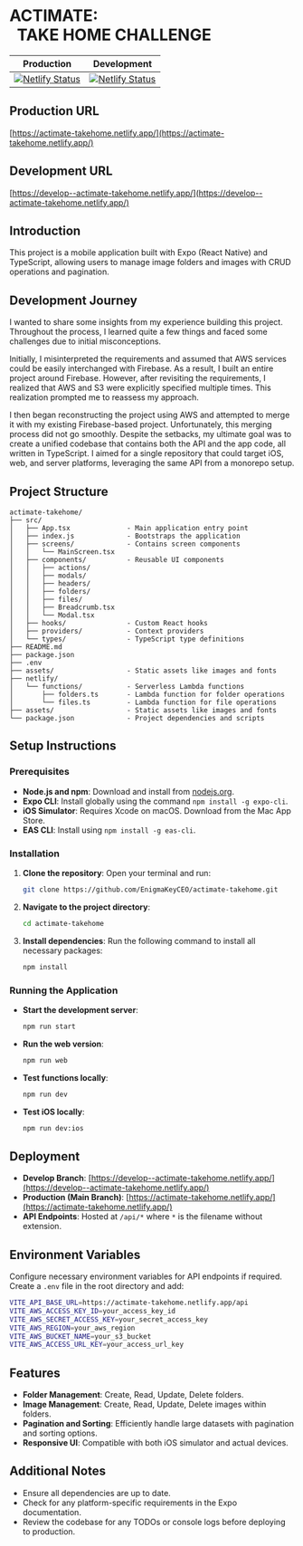 # ACTIMATE: <br />&nbsp;&nbsp;TAKE HOME CHALLENGE

| Production | Development |
|------------|-------------|
| [![Netlify Status](https://api.netlify.com/api/v1/badges/7d0fb964-5b89-4611-97b7-9c5e2876147c/deploy-status)](https://app.netlify.com/sites/actimate-takehome/deploys) | [![Netlify Status](https://api.netlify.com/api/v1/badges/7d0fb964-5b89-4611-97b7-9c5e2876147c/deploy-status?branch=develop)](https://app.netlify.com/sites/actimate-takehome/deploys) |

## Production URL
[https://actimate-takehome.netlify.app/](https://actimate-takehome.netlify.app/)

## Development URL
[https://develop--actimate-takehome.netlify.app/](https://develop--actimate-takehome.netlify.app/)


## Introduction
This project is a mobile application built with Expo (React Native) and TypeScript, allowing users to manage image folders and images with CRUD operations and pagination.

## Development Journey

I wanted to share some insights from my experience building this project. Throughout the process, I learned quite a few things and faced some challenges due to initial misconceptions.

Initially, I misinterpreted the requirements and assumed that AWS services could be easily interchanged with Firebase. As a result, I built an entire project around Firebase. However, after revisiting the requirements, I realized that AWS and S3 were explicitly specified multiple times. This realization prompted me to reassess my approach.

I then began reconstructing the project using AWS and attempted to merge it with my existing Firebase-based project. Unfortunately, this merging process did not go smoothly. Despite the setbacks, my ultimate goal was to create a unified codebase that contains both the API and the app code, all written in TypeScript. I aimed for a single repository that could target iOS, web, and server platforms, leveraging the same API from a monorepo setup.

## Project Structure
```
actimate-takehome/
├── src/
│   ├── App.tsx              - Main application entry point
│   ├── index.js             - Bootstraps the application
│   ├── screens/             - Contains screen components
│   │   └── MainScreen.tsx
│   ├── components/          - Reusable UI components
│   │   ├── actions/
│   │   ├── modals/
│   │   ├── headers/
│   │   ├── folders/
│   │   ├── files/
│   │   ├── Breadcrumb.tsx
│   │   └── Modal.tsx
│   ├── hooks/               - Custom React hooks
│   ├── providers/           - Context providers
│   └── types/               - TypeScript type definitions
├── README.md
├── package.json
├── .env
├── assets/                  - Static assets like images and fonts
├── netlify/
│   └── functions/           - Serverless Lambda functions
│       ├── folders.ts       - Lambda function for folder operations
│       └── files.ts         - Lambda function for file operations
├── assets/                  - Static assets like images and fonts
└── package.json             - Project dependencies and scripts
```

## Setup Instructions

### Prerequisites
- **Node.js and npm**: Download and install from [nodejs.org](https://nodejs.org/).
- **Expo CLI**: Install globally using the command `npm install -g expo-cli`.
- **iOS Simulator**: Requires Xcode on macOS. Download from the Mac App Store.
- **EAS CLI**: Install using `npm install -g eas-cli`.

### Installation
1. **Clone the repository**:
   Open your terminal and run:
   ```bash
   git clone https://github.com/EnigmaKeyCEO/actimate-takehome.git
   ```
2. **Navigate to the project directory**:
   ```bash
   cd actimate-takehome
   ```
3. **Install dependencies**:
   Run the following command to install all necessary packages:
   ```bash
   npm install
   ```

### Running the Application
- **Start the development server**:
  ```bash
  npm run start
  ```
- **Run the web version**:
  ```bash
  npm run web
  ```
- **Test functions locally**:
  ```bash
  npm run dev
  ```
- **Test iOS locally**:
  ```bash
  npm run dev:ios
  ```

## Deployment
- **Develop Branch**: [https://develop--actimate-takehome.netlify.app/](https://develop--actimate-takehome.netlify.app/)
- **Production (Main Branch)**: [https://actimate-takehome.netlify.app/](https://actimate-takehome.netlify.app/)
- **API Endpoints**: Hosted at `/api/*` where `*` is the filename without extension.

## Environment Variables
Configure necessary environment variables for API endpoints if required.
Create a `.env` file in the root directory and add:
```bash
VITE_API_BASE_URL=https://actimate-takehome.netlify.app/api
VITE_AWS_ACCESS_KEY_ID=your_access_key_id
VITE_AWS_SECRET_ACCESS_KEY=your_secret_access_key
VITE_AWS_REGION=your_aws_region
VITE_AWS_BUCKET_NAME=your_s3_bucket
VITE_AWS_ACCESS_URL_KEY=your_access_url_key
```

## Features
- **Folder Management**: Create, Read, Update, Delete folders.
- **Image Management**: Create, Read, Update, Delete images within folders.
- **Pagination and Sorting**: Efficiently handle large datasets with pagination and sorting options.
- **Responsive UI**: Compatible with both iOS simulator and actual devices.

## Additional Notes
- Ensure all dependencies are up to date.
- Check for any platform-specific requirements in the Expo documentation.
- Review the codebase for any TODOs or console logs before deploying to production.
